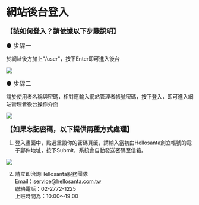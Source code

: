 # 網站後台登入

**<div style="font-size:18px">【該如何登入？請依據以下步驟說明】</div>**

<div style="font-size:16px">● 步驟一</div>

於網址後方加上"/user"，按下Enter即可進入後台

![](/_image/workbench/IU4Pk2w.png)

<div style="font-size:16px">● 步驟二</div>

請於使用者名稱與密碼，相對應輸入網站管理者帳號密碼，按下登入，即可進入網站管理者後台操作介面

![](/_image/workbench/eIWoO1p.png)



**<div style="font-size:18px">【如果忘記密碼，以下提供兩種方式處理】</div>**

1. 登入畫面中，點選重設你的密碼頁籤，請輸入當初由Hellosanta創立帳號的電子郵件地址，按下Submit，系統會自動發送密碼至信箱。

![](/_image/workbench/fSmmjpf.png)

2. 請立即洽詢Hellosanta服務團隊  
Email：service@hellosanta.com.tw  
聯絡電話：02-2772-1225  
上班時間為：10:00～19:00